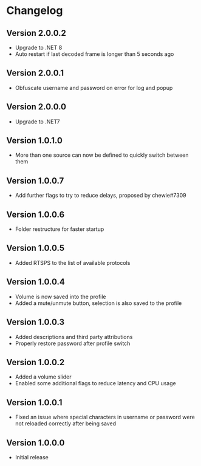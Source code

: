﻿# Changelog
## Version 2.0.0.2
- Upgrade to .NET 8
- Auto restart if last decoded frame is longer than 5 seconds ago

## Version 2.0.0.1
- Obfuscate username and password on error for log and popup

## Version 2.0.0.0
- Upgrade to .NET7

## Version 1.0.1.0
- More than one source can now be defined to quickly switch between them

## Version 1.0.0.7
- Add further flags to try to reduce delays, proposed by chewie#7309

## Version 1.0.0.6
- Folder restructure for faster startup

## Version 1.0.0.5
- Added RTSPS to the list of available protocols

## Version 1.0.0.4
- Volume is now saved into the profile
- Added a mute/unmute button, selection is also saved to the profile

## Version 1.0.0.3
- Added descriptions and third party attributions
- Properly restore password after profile switch

## Version 1.0.0.2
- Added a volume slider
- Enabled some additional flags to reduce latency and CPU usage

## Version 1.0.0.1
- Fixed an issue where special characters in username or password were not reloaded correctly after being saved

## Version 1.0.0.0
- Initial release